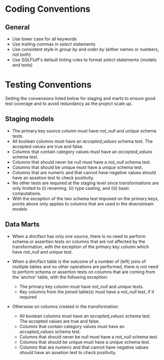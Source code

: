 # Coding Conventions 

## General 

* Use lower case for all keywords
* Use trailing commas in *select* statements
* Use consistent style in *group by* and *order by* (either names or numbers, not both)
* Use SQLFluff's default linting rules to format *select* statements (models and tests)

# Testing Conventions

Setting the convensions listed below for staging and marts to ensure good test coverage and to avoid redundancy as the project scale up.

## Staging models 

* The primary key source column must have *not_null* and *unique* schema tests.
* All boolean columns must have an *accepted_values* schema test. The accepted values are true and false.
* Columns that contain category values must have an *accepted_values* schema test.
* Columns that should never be null must have a *not_null* schema test.
* Columns that should be unique must have a *unique* schema test.
* Columns that are numeric and that cannot have negative values should have an assetion test to check positivity.
* No other tests are required at the staging level since transformations are only limited to (i) renaming, (ii) type casting, and (iii) basic computations.
* With the exception of the two schema test imposed on the primary keys, points above only applies to columns that are used in the downstream models

## Data Marts

* When a dim/fact has only one source, there is no need to perform schema or assertion tests on columns that 
  are not affected by the transformation, with the exception of the primary key column which have *not_null* and *unique* test.

* When a dim/fact table is the outcome of a number of (left) joins of multiple tables and no other operations are 
  performed, there is not need to perform schema or assertion tests on columns that are coming from the ‘anchor’ table, 
  with the following exception:
  * The primary key column must have *not_null* and *unique* tests.
  * Key columns from the joined table(s) must have a *not_null* test, if it required 

* Otherwise on columns created in the transformation:
    * All boolean columns must have an *accepted_values* schema test. The accepted values are true and false.
    * Columns that contain category values must have an *accepted_values* schema test.
    * Columns that should never be null must have a *not_null* schema test.
    * Columns that should be unique must have a *unique* schema test.
    * Columns that are numeric and that cannot have negative values should have an assetion test to check positivity.

